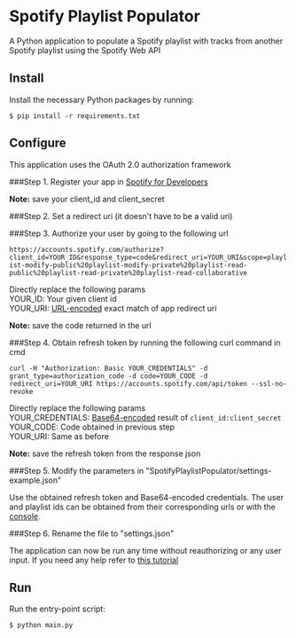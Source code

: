 # Spotify Playlist Populator
A Python application to populate a Spotify playlist with tracks from another Spotify playlist using the Spotify Web API

## Install
Install the necessary Python packages by running:

`$ pip install -r requirements.txt`

## Configure
This application uses the OAuth 2.0 authorization framework

###Step 1. Register your app in [Spotify for Developers](https://developer.spotify.com/dashboard)

**Note:** save your client_id and client_secret

###Step 2. Set a redirect uri (it doesn't have to be a valid uri)

###Step 3. Authorize your user by going to the following url

`https://accounts.spotify.com/authorize?client_id=YOUR_ID&response_type=code&redirect_uri=YOUR_URI&scope=playlist-modify-public%20playlist-modify-private%20playlist-read-public%20playlist-read-private%20playlist-read-collaborative`

Directly replace the following params  
YOUR_ID: Your given client id  
YOUR_URI: [URL-encoded](https://www.urlencoder.org) exact match of app redirect uri

**Note:** save the code returned in the url

###Step 4. Obtain refresh token by running the following curl command in cmd

`curl -H "Authorization: Basic YOUR_CREDENTIALS" -d grant_type=authorization_code -d code=YOUR_CODE -d redirect_uri=YOUR_URI https://accounts.spotify.com/api/token --ssl-no-revoke`

Directly replace the following params  
YOUR_CREDENTIALS: [Base64-encoded](https://www.base64encode.org) result of `client_id:client_secret`  
YOUR_CODE: Code obtained in previous step  
YOUR_URI: Same as before

**Note:** save the refresh token from the response json

###Step 5. Modify the parameters in "SpotifyPlaylistPopulator/settings-example.json"

Use the obtained refresh token and Base64-encoded credentials. The user and playlist ids can be obtained from their corresponding urls or with the [console](https://developer.spotify.com/console).

###Step 6. Rename the file to "settings.json"

The application can now be run any time without reauthorizing or any user input. If you need any help refer to [this tutorial](https://www.youtube.com/watch?v=-FsFT6OwE1A)

## Run
Run the entry-point script:

`$ python main.py`




